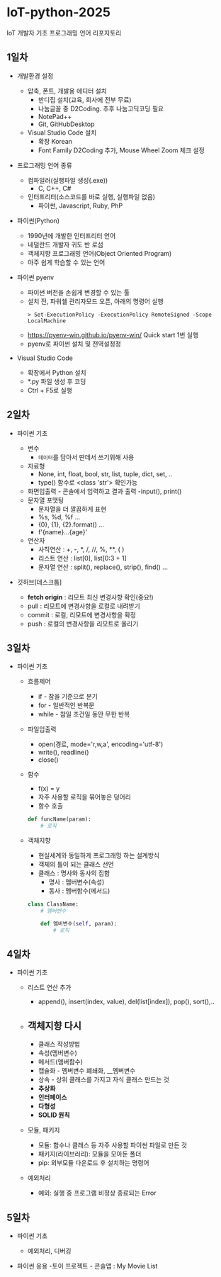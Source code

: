 # IoT-python-2025
IoT 개발자 기초 프로그래밍 언어 리포지토리

## 1일차
- 개발환경 설정
    - 압축, 폰트, 개발용 에디터 설치
        - 반디집 설치(교육, 회사에 전부 무료)
        - 나눔글꼴 중 D2Coding. 추후 나눔고딕코딩 필요
        - NotePad++
        - Git, GitHubDesktop
    - Visual Studio Code 설치
        - 확장 Korean
        - Font Family D2Coding 추가, Mouse Wheel Zoom 체크 설정 
- 프로그래밍 언어 종류
    - 컴파일러(실행파일 생성(.exe))  
        - C, C++, C#
    - 인터프리터(소스코드를 바로 실행, 실행파일 없음)
        - 파이썬, Javascript, Ruby, PhP

- 파이썬(Python)
    - 1990년에 개발한 인터프리터 언어
    - 네덜란드 개발자 귀도 반 로섬
    - 객체지향 프로그래밍 언어(Object Oriented Program)
    - 아주 쉽게 학습할 수 있는 언어

- 파이썬 pyenv
    - 파이썬 버전을 손쉽게 변경할 수 있는 툴
    - 설치 전, 파워쉘 관리자모드 오픈, 아래의 명령어 실행
        ```shell
        > Set-ExecutionPolicy -ExecutionPolicy RemoteSigned -Scope LocalMachine
        ```
    - https://pyenv-win.github.io/pyenv-win/ Quick start 1번 실행
    - pyenv로 파이썬 설치 및 전역설정정

- Visual Studio Code
    - 확장에서 Python 설치
    - *.py 파일 생성 후 코딩
    - Ctrl + F5로 실행

## 2일차
- 파이썬 기초
    - 변수
        - `데이터`를 담아서 딴데서 쓰기위해 사용
    - 자료형
        - None, int, float, bool, str, list, tuple, dict, set, ..
        - type() 함수로 <class 'str'> 확인가능 
    - 화면입출력 - 콘솔에서 입력하고 결과 출력
        -input(), print()
    - 문자열 포맷팅
        - 문자열을 더 깔끔하게 표현
        - %s, %d, %f ...
        - {0}, {1}, {2}.format() ...
        - f'{name}...{age}'
    - 연산자
        - 사칙연산 : +, -, *, /, //, %, **, ( )
        - 리스트 연산 : list[0], list[0:3 + 1]
        - 문자열 연산 : split(), replace(), strip(), find() ...

- 깃허브[데스크톱]
    - **fetch origin** : 리모트 최신 변경사항 확인(중요!)
    - pull : 리모트에 변경사항을 로컬로 내려받기
    - commit : 로컬, 리모트에 변경사항을 확정
    - push : 로컬의 변경사항을 리모트로 올리기

## 3일차
- 파이썬 기초
    - 흐름제어
        - if - 참을 기준으로 분기
        - for - 일반적인 반복문
        - while - 참일 조건일 동안 무한 반복
    - 파일입출력
        - open(경로, mode='r,w,a', encoding='utf-8')
        - write(), readline()
        - close()
    - 함수
        - f(x) = y
        - 자주 사용할 로직을 묶어놓은 덩어리
        - 함수 호출
        ```python
        def funcName(param):
            # 로직
        ```
    - 객체지향
        - 현실세계와 동일하게 프로그래밍 하는 설계방식
        - 객체의 틀이 되는 클래스 선언
        - 클래스 : 명사와 동사의 집합
            - 명사 : 멤버변수(속성)
            - 동사 : 멤버함수(메서드)

        ```python
        class ClassName:
            # 멤버변수

            def 멤버변수(self, param):
                # 로직
        ```

## 4일차
- 파이썬 기초
    - 리스트 연산 추가
        - append(), insert(index, value), del(list[index]), pop(), sort(),..
    - 객체지향 다시
        - 
        - 클래스 작성방법
        - 속성(멤버변수)
        - 메서드(멤버함수)
        - 캡슐화 - 멤버변수 폐쇄화, __멤버변수
        - 상속 - 상위 클래스를 가지고 자식 클래스 만드는 것
        - **추상화**
        - **인터페이스**
        - **다형성**
        - **SOLID 원칙**

    - 모듈, 패키지
        - 모듈: 함수나 클래스 등 자주 사용할 파이썬 파일로 만든 것
        - 패키지(라이브러리): 모듈을 모아둔 폴더
        - pip: 외부모듈 다운로드 후 설치하는 명령어
    - 예외처리
        - 예외: 실행 중 프로그램 비정상 종료되는 Error

## 5일차
- 파이썬 기초
    - 예외처리, 디버깅

- 파이썬 응용 
    -토이 프로젝트
        - 콘솔앱 : My Movie List